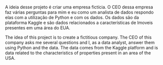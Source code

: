 A ideia desse projeto é criar uma empresa fictícia. O CEO dessa empresa faz várias perguntas para mim e eu como um analista de dados respondo elas com a utilização de Python e com os dados.
Os dados são da plataforma Kaggle e são dados relacionados a características de Imoveis presentes em uma área do EUA. 


The idea of ​​this project is to create a fictitious company. The CEO of this company asks me several questions and I, as a data analyst, answer them using Python and the data.
The data comes from the Kaggle platform and is data related to the characteristics of properties present in an area of ​​the USA.
